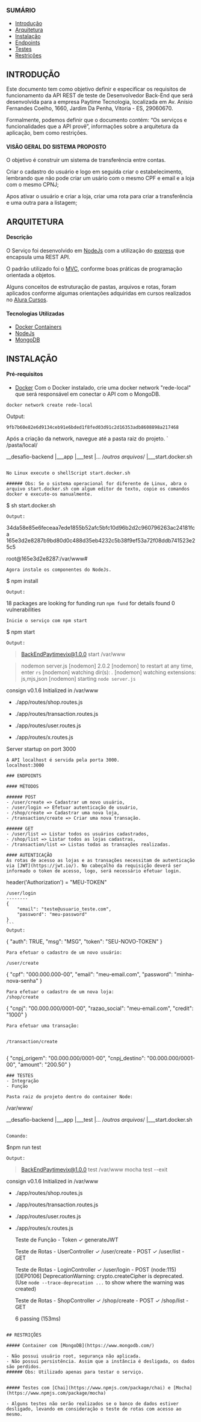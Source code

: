### SUMÁRIO


* [Introdução](#introdução)
* [Arquitetura](#arquitetura)
* [Instalação](#instalação)
* [Endpoints](#endpoints)
* [Testes](#testes)
* [Restrições](#restrições)


## INTRODUÇÃO

Este documento tem como objetivo definir e especificar os requisitos de funcionamento da API REST de teste de Desenvolvedor Back-End que será desenvolvida para a empresa Paytime Tecnologia, localizada em Av. Anísio Fernandes Coelho, 1660, Jardim Da Penha, Vitoria - ES, 29060670.

Formalmente, podemos definir que o documento contém: “Os serviços e funcionalidades que a API provê”, informações sobre a arquitetura da aplicação, bem como restrições.

#### VISÃO GERAL DO SISTEMA PROPOSTO


O objetivo é construir um sistema de transferência entre contas.

Criar o cadastro do usuário e logo em seguida criar o estabelecimento, lembrando que não pode criar um usário com o mesmo CPF e email e a loja com o mesmo CPNJ;

Apos ativar o usuário e criar a loja, criar uma rota para criar a transferência e uma outra para a  listagem;


## ARQUITETURA


#### Descrição


O Serviço foi desenvolvido em [NodeJs](https://nodejs.org/en/) com a utilização do [express](https://www.npmjs.com/package/express) que encapsula uma REST API.


O padrão utilizado foi o [MVC](https://www.portalgsti.com.br/2017/08/padrao-mvc-arquitetura-model-view-controller.html), conforme boas práticas de programação orientada a objetos.


Alguns conceitos de estruturação de pastas, arquivos e rotas, foram aplicados conforme algumas orientações adquiridas em cursos realizados no [Alura Cursos](https://www.alura.com.br).


#### Tecnologias Utilizadas


- [Docker Containers](https://www.docker.com/)
- [NodeJs](https://nodejs.org/en/)
- [MongoDB](https://www.mongodb.com/)


## INSTALAÇÃO

#### Pré-requisitos

- [Docker](https://www.docker.com/)
Com o Docker instalado, crie uma docker network "rede-local" que será responsável em conectar o API com o MongoDB.
````
docker network create rede-local

````
Output:
````
9fb7b60e82e6d9134ceb91e6bded1f8fed03d91c2d16353adb8608898a217468
````
Após a criação da network, navegue até a pasta raiz do projeto.
`
/pasta/local/

__desafio-backend
|___app
|___test
|... /*outros arquivos*/
|___start.docker.sh

````

No Linux execute o shellScript start.docker.sh

###### Obs: Se o sistema operacional for diferente de Linux, abra o arquivo start.docker.sh com algum editor de texto, copie os comandos docker e execute-os manualmente.
````
$ sh start.docker.sh
````
Output:
````
34da58e85e6feceaa7ede1855b52afc5bfc10d96b2d2c960796263ac24181fca
165e3d2e8287b9bd80d0c488d35eb4232c5b38f9ef53a72f08ddb741523e25c5

root@165e3d2e8287:/var/www# 

````
Agora instale os componentes do NodeJs.
````
$ npm install
````
Output:
````
18 packages are looking for funding
  run `npm fund` for details
found 0 vulnerabilities
````
Inicie o serviço com npm start
````
$ npm start
````
Output:
````
> BackEndPaytimevix@1.0.0 start /var/www

> nodemon server.js
[nodemon] 2.0.2
[nodemon] to restart at any time, enter `rs`
[nodemon] watching dir(s): *.*
[nodemon] watching extensions: js,mjs,json
[nodemon] starting `node server.js`

consign v0.1.6 Initialized in /var/www

+ ./app/routes/shop.routes.js

+ ./app/routes/transaction.routes.js

+ ./app/routes/user.routes.js

+ ./app/routes/x.routes.js

Server startup on port 3000
````
A API localhost é servida pela porta 3000.
localhost:3000

### ENDPOINTS

#### MÉTODOS

###### POST
- /user/create => Cadastrar um novo usuário,
- /user/login => Efetuar autenticação de usuário,
- /shop/create => Cadastrar uma nova loja,
- /transaction/create => Criar uma nova transação.

###### GET
- /user/list => Listar todos os usuários cadastrados,
- /shop/list => Listar todos as lojas cadastras,
- /transaction/list => Listas todas as transações realizadas.

#### AUTENTICAÇÃO
As rotas de acesso as lojas e as transações necessitam de autenticação via [JWT](https://jwt.io/). No cabeçalho da requisição deverá ser informado o token de acesso, logo, será necessário efetuar login.
````
header('Authorization') = "MEU-TOKEN"
````
/user/login
--------
{
    "email": "teste@usuario_teste.com",
    "password": "meu-password"
}
```
Output:
````
 {
    "auth": TRUE,
    "msg": "MSG",
    "token": "SEU-NOVO-TOKEN"
 }

````
Para efetuar o cadastro de um novo usuário:

/user/create
````
{
    "cpf": "000.000.000-00",
    "email": "meu-email.com",
    "password": "minha-nova-senha"
}

````
Para efetuar o cadastro de um nova loja:
/shop/create
````
{
    "cnpj": "00.000.000/0001-00",
    "razao_social": "meu-email.com",
    "credit": "1000"
}

````
Para efetuar uma transação:


/transaction/create


````
{
    "cnpj_origem": "00.000.000/0001-00",
    "cnpj_destino": "00.000.000/0001-00",
    "amount": "200.50"
}
````
### TESTES
- Integração
- Função

Pasta raiz do projeto dentro do container Node:
````
/var/www/

__desafio-backend
|___app
|___test
|... /*outros arquivos*/
|___start.docker.sh
````

Comando:
````
$npm run test
````
Output:
````
> BackEndPaytimevix@1.0.0 test /var/www
> mocha test --exit

consign v0.1.6 Initialized in /var/www
+ ./app/routes/shop.routes.js
+ ./app/routes/transaction.routes.js
+ ./app/routes/user.routes.js
+ ./app/routes/x.routes.js


  Teste de Função - Token
    ✓ generateJWT

  Teste de Rotas - UserController
    ✓ /user/create - POST
    ✓ /user/list - GET

  Teste de Rotas - LoginController
    ✓ /user/login - POST
(node:115) [DEP0106] DeprecationWarning: crypto.createCipher is deprecated.
(Use `node --trace-deprecation ...` to show where the warning was created)

  Teste de Rotas - ShopController
    ✓ /shop/create - POST
    ✓ /shop/list - GET

  6 passing (153ms)
````

## RESTRIÇÕES

##### Container com [MongoDB](https://www.mongodb.com/)

- Não possui usuário root, segurança não aplicada.
- Não possui persistência. Assim que a instância é desligada, os dados são perdidos.
###### Obs: Utilizado apenas para testar o serviço.


##### Testes com [Chai](https://www.npmjs.com/package/chai) e [Mocha](https://www.npmjs.com/package/mocha)

- Alguns testes não serão realizados se o banco de dados estiver desligado, levando em consideração o teste de rotas com acesso ao mesmo.
